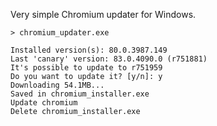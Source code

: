 Very simple Chromium updater for Windows.

```
> chromium_updater.exe

Installed version(s): 80.0.3987.149
Last 'canary' version: 83.0.4090.0 (r751881)
It's possible to update to r751959
Do you want to update it? [y/n]: y
Downloading 54.1MB...
Saved in chromium_installer.exe
Update chromium
Delete chromium_installer.exe
```